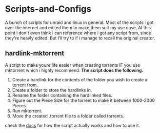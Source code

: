 # Scripts-and-Configs
A bunch of scripts for unraid and linux in general.
Most of the scripts i got over the internet and edited them to make them suit my use case.
At this point i don't even think i can reference where i got any script from, since they're heavly edited. But I'll try to if i manage to recall the original creator.

## hardlink-mktorrent
A script to make youre life easier when creating torrents IF you use mktorrent which i highly recommend.
**The script does the following.**

1. Create a hardlink for the contents of the folder you wish to create a torrent from.
2. Create a folder to store the hardlinks in.
3. Rename the folder containing the hardlinked files.
4. Figure out the Piece Size for the torrent to make it between 1000-2000 Pieces.
5. Run mktorrent.
6. Move the created .torrent file to a folder called torrents.

check the [docs](https://github.com/SomeThingElseZ/Scripts-and-Configs/tree/main/Scripts) for how the script actually works and how to use it.
